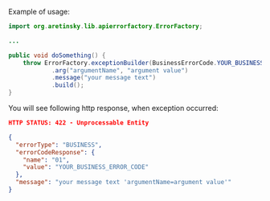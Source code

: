 Example of usage:

```java 
import org.aretinsky.lib.apierrorfactory.ErrorFactory;

...

public void doSomething() {
    throw ErrorFactory.exceptionBuilder(BusinessErrorCode.YOUR_BUSINESS_ERROR_CODE)
            .arg("argumentName", "argument value")
            .message("your message text")
            .build();
}

```

You will see following http response, when exception occurred:
```json
HTTP STATUS: 422 - Unprocessable Entity

{
  "errorType": "BUSINESS",
  "errorCodeResponse": {
    "name": "01",
    "value": "YOUR_BUSINESS_ERROR_CODE"
  },
  "message": "your message text 'argumentName=argument value'"
}
```